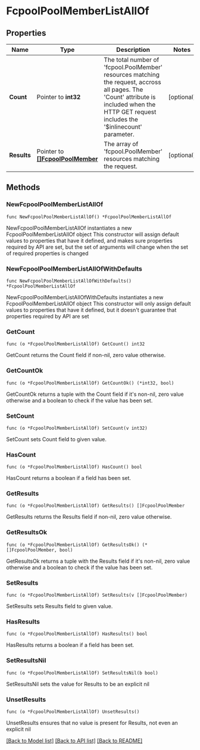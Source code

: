 # FcpoolPoolMemberListAllOf

## Properties

Name | Type | Description | Notes
------------ | ------------- | ------------- | -------------
**Count** | Pointer to **int32** | The total number of &#39;fcpool.PoolMember&#39; resources matching the request, accross all pages. The &#39;Count&#39; attribute is included when the HTTP GET request includes the &#39;$inlinecount&#39; parameter. | [optional] 
**Results** | Pointer to [**[]FcpoolPoolMember**](FcpoolPoolMember.md) | The array of &#39;fcpool.PoolMember&#39; resources matching the request. | [optional] 

## Methods

### NewFcpoolPoolMemberListAllOf

`func NewFcpoolPoolMemberListAllOf() *FcpoolPoolMemberListAllOf`

NewFcpoolPoolMemberListAllOf instantiates a new FcpoolPoolMemberListAllOf object
This constructor will assign default values to properties that have it defined,
and makes sure properties required by API are set, but the set of arguments
will change when the set of required properties is changed

### NewFcpoolPoolMemberListAllOfWithDefaults

`func NewFcpoolPoolMemberListAllOfWithDefaults() *FcpoolPoolMemberListAllOf`

NewFcpoolPoolMemberListAllOfWithDefaults instantiates a new FcpoolPoolMemberListAllOf object
This constructor will only assign default values to properties that have it defined,
but it doesn't guarantee that properties required by API are set

### GetCount

`func (o *FcpoolPoolMemberListAllOf) GetCount() int32`

GetCount returns the Count field if non-nil, zero value otherwise.

### GetCountOk

`func (o *FcpoolPoolMemberListAllOf) GetCountOk() (*int32, bool)`

GetCountOk returns a tuple with the Count field if it's non-nil, zero value otherwise
and a boolean to check if the value has been set.

### SetCount

`func (o *FcpoolPoolMemberListAllOf) SetCount(v int32)`

SetCount sets Count field to given value.

### HasCount

`func (o *FcpoolPoolMemberListAllOf) HasCount() bool`

HasCount returns a boolean if a field has been set.

### GetResults

`func (o *FcpoolPoolMemberListAllOf) GetResults() []FcpoolPoolMember`

GetResults returns the Results field if non-nil, zero value otherwise.

### GetResultsOk

`func (o *FcpoolPoolMemberListAllOf) GetResultsOk() (*[]FcpoolPoolMember, bool)`

GetResultsOk returns a tuple with the Results field if it's non-nil, zero value otherwise
and a boolean to check if the value has been set.

### SetResults

`func (o *FcpoolPoolMemberListAllOf) SetResults(v []FcpoolPoolMember)`

SetResults sets Results field to given value.

### HasResults

`func (o *FcpoolPoolMemberListAllOf) HasResults() bool`

HasResults returns a boolean if a field has been set.

### SetResultsNil

`func (o *FcpoolPoolMemberListAllOf) SetResultsNil(b bool)`

 SetResultsNil sets the value for Results to be an explicit nil

### UnsetResults
`func (o *FcpoolPoolMemberListAllOf) UnsetResults()`

UnsetResults ensures that no value is present for Results, not even an explicit nil

[[Back to Model list]](../README.md#documentation-for-models) [[Back to API list]](../README.md#documentation-for-api-endpoints) [[Back to README]](../README.md)


